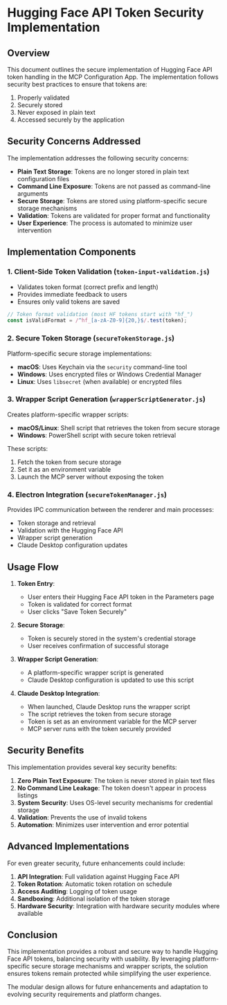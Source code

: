 # Hugging Face API Token Security Implementation

## Overview

This document outlines the secure implementation of Hugging Face API token handling in the MCP Configuration App. The implementation follows security best practices to ensure that tokens are:

1. Properly validated
2. Securely stored
3. Never exposed in plain text
4. Accessed securely by the application

## Security Concerns Addressed

The implementation addresses the following security concerns:

- **Plain Text Storage**: Tokens are no longer stored in plain text configuration files
- **Command Line Exposure**: Tokens are not passed as command-line arguments
- **Secure Storage**: Tokens are stored using platform-specific secure storage mechanisms
- **Validation**: Tokens are validated for proper format and functionality
- **User Experience**: The process is automated to minimize user intervention

## Implementation Components

### 1. Client-Side Token Validation (`token-input-validation.js`)

- Validates token format (correct prefix and length)
- Provides immediate feedback to users
- Ensures only valid tokens are saved

```javascript
// Token format validation (most HF tokens start with "hf_")
const isValidFormat = /^hf_[a-zA-Z0-9]{20,}$/.test(token);
```

### 2. Secure Token Storage (`secureTokenStorage.js`)

Platform-specific secure storage implementations:

- **macOS**: Uses Keychain via the `security` command-line tool
- **Windows**: Uses encrypted files or Windows Credential Manager
- **Linux**: Uses `libsecret` (when available) or encrypted files

### 3. Wrapper Script Generation (`wrapperScriptGenerator.js`)

Creates platform-specific wrapper scripts:

- **macOS/Linux**: Shell script that retrieves the token from secure storage
- **Windows**: PowerShell script with secure token retrieval

These scripts:
1. Fetch the token from secure storage
2. Set it as an environment variable
3. Launch the MCP server without exposing the token

### 4. Electron Integration (`secureTokenManager.js`)

Provides IPC communication between the renderer and main processes:

- Token storage and retrieval
- Validation with the Hugging Face API
- Wrapper script generation
- Claude Desktop configuration updates

## Usage Flow

1. **Token Entry**:
   - User enters their Hugging Face API token in the Parameters page
   - Token is validated for correct format
   - User clicks "Save Token Securely"

2. **Secure Storage**:
   - Token is securely stored in the system's credential storage
   - User receives confirmation of successful storage

3. **Wrapper Script Generation**:
   - A platform-specific wrapper script is generated
   - Claude Desktop configuration is updated to use this script

4. **Claude Desktop Integration**:
   - When launched, Claude Desktop runs the wrapper script
   - The script retrieves the token from secure storage
   - Token is set as an environment variable for the MCP server
   - MCP server runs with the token securely provided

## Security Benefits

This implementation provides several key security benefits:

1. **Zero Plain Text Exposure**: The token is never stored in plain text files
2. **No Command Line Leakage**: The token doesn't appear in process listings
3. **System Security**: Uses OS-level security mechanisms for credential storage
4. **Validation**: Prevents the use of invalid tokens
5. **Automation**: Minimizes user intervention and error potential

## Advanced Implementations

For even greater security, future enhancements could include:

1. **API Integration**: Full validation against Hugging Face API
2. **Token Rotation**: Automatic token rotation on schedule
3. **Access Auditing**: Logging of token usage
4. **Sandboxing**: Additional isolation of the token storage
5. **Hardware Security**: Integration with hardware security modules where available

## Conclusion

This implementation provides a robust and secure way to handle Hugging Face API tokens, balancing security with usability. By leveraging platform-specific secure storage mechanisms and wrapper scripts, the solution ensures tokens remain protected while simplifying the user experience.

The modular design allows for future enhancements and adaptation to evolving security requirements and platform changes.
